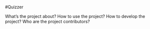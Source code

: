 #Quizzer

What’s the project about?
How to use the project?
How to develop the project?
Who are the project contributors?
